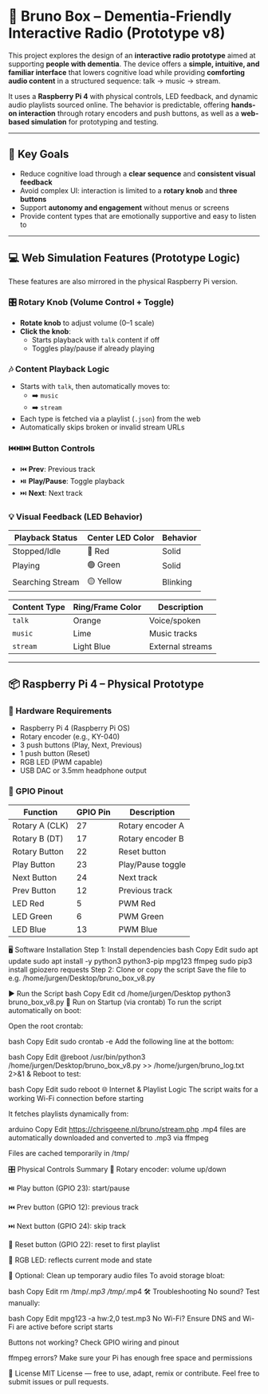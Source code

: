 # 🎵 Bruno Box – Dementia-Friendly Interactive Radio (Prototype v8)

This project explores the design of an **interactive radio prototype** aimed at supporting **people with dementia**. The device offers a **simple, intuitive, and familiar interface** that lowers cognitive load while providing **comforting audio content** in a structured sequence: talk → music → stream.

It uses a **Raspberry Pi 4** with physical controls, LED feedback, and dynamic audio playlists sourced online. The behavior is predictable, offering **hands-on interaction** through rotary encoders and push buttons, as well as a **web-based simulation** for prototyping and testing.

---

## 🧠 Key Goals

- Reduce cognitive load through a **clear sequence** and **consistent visual feedback**
- Avoid complex UI: interaction is limited to a **rotary knob** and **three buttons**
- Support **autonomy and engagement** without menus or screens
- Provide content types that are emotionally supportive and easy to listen to

---

## 💻 Web Simulation Features (Prototype Logic)

These features are also mirrored in the physical Raspberry Pi version.

### 🎛️ Rotary Knob (Volume Control + Toggle)

- **Rotate knob** to adjust volume (0–1 scale)
- **Click the knob**:
  - Starts playback with `talk` content if off
  - Toggles play/pause if already playing

### 🎶 Content Playback Logic

- Starts with `talk`, then automatically moves to:
  - ➡️ `music`
  - ➡️ `stream`
- Each type is fetched via a playlist (`.json`) from the web
- Automatically skips broken or invalid stream URLs

### ⏮️⏯️⏭️ Button Controls

- ⏮️ **Prev**: Previous track
- ⏯️ **Play/Pause**: Toggle playback
- ⏭️ **Next**: Next track

### 💡 Visual Feedback (LED Behavior)

| Playback Status   | Center LED Color | Behavior     |
|-------------------|------------------|--------------|
| Stopped/Idle      | 🔴 Red           | Solid        |
| Playing           | 🟢 Green         | Solid        |
| Searching Stream  | 🟡 Yellow        | Blinking     |

| Content Type | Ring/Frame Color | Description     |
|--------------|------------------|-----------------|
| `talk`       | Orange           | Voice/spoken    |
| `music`      | Lime             | Music tracks    |
| `stream`     | Light Blue       | External streams|

---

## 📦 Raspberry Pi 4 – Physical Prototype

### 🧰 Hardware Requirements

- Raspberry Pi 4 (Raspberry Pi OS)
- Rotary encoder (e.g., KY-040)
- 3 push buttons (Play, Next, Previous)
- 1 push button (Reset)
- RGB LED (PWM capable)
- USB DAC or 3.5mm headphone output

### 🧪 GPIO Pinout

| Function        | GPIO Pin | Description        |
|-----------------|----------|--------------------|
| Rotary A (CLK)  | 27       | Rotary encoder A   |
| Rotary B (DT)   | 17       | Rotary encoder B   |
| Rotary Button   | 22       | Reset button       |
| Play Button     | 23       | Play/Pause toggle  |
| Next Button     | 24       | Next track         |
| Prev Button     | 12       | Previous track     |
| LED Red         | 5        | PWM Red            |
| LED Green       | 6        | PWM Green          |
| LED Blue        | 13       | PWM Blue           |

🖥️ Software Installation
Step 1: Install dependencies
bash
Copy
Edit
sudo apt update
sudo apt install -y python3 python3-pip mpg123 ffmpeg
sudo pip3 install gpiozero requests
Step 2: Clone or copy the script
Save the file to e.g. /home/jurgen/Desktop/bruno_box_v8.py

▶️ Run the Script
bash
Copy
Edit
cd /home/jurgen/Desktop
python3 bruno_box_v8.py
🔁 Run on Startup (via crontab)
To run the script automatically on boot:

Open the root crontab:

bash
Copy
Edit
sudo crontab -e
Add the following line at the bottom:

bash
Copy
Edit
@reboot /usr/bin/python3 /home/jurgen/Desktop/bruno_box_v8.py >> /home/jurgen/bruno_log.txt 2>&1 &
Reboot to test:

bash
Copy
Edit
sudo reboot
🌐 Internet & Playlist Logic
The script waits for a working Wi-Fi connection before starting

It fetches playlists dynamically from:

arduino
Copy
Edit
https://chrisgeene.nl/bruno/stream.php
.mp4 files are automatically downloaded and converted to .mp3 via ffmpeg

Files are cached temporarily in /tmp/

🎛️ Physical Controls Summary
🔘 Rotary encoder: volume up/down

⏯️ Play button (GPIO 23): start/pause

⏮️ Prev button (GPIO 12): previous track

⏭️ Next button (GPIO 24): skip track

🔄 Reset button (GPIO 22): reset to first playlist

🌈 RGB LED: reflects current mode and state

🧹 Optional: Clean up temporary audio files
To avoid storage bloat:

bash
Copy
Edit
rm /tmp/*.mp3 /tmp/*.mp4
🛠️ Troubleshooting
No sound? Test manually:

bash
Copy
Edit
mpg123 -a hw:2,0 test.mp3
No Wi-Fi? Ensure DNS and Wi-Fi are active before script starts

Buttons not working? Check GPIO wiring and pinout

ffmpeg errors? Make sure your Pi has enough free space and permissions

📜 License
MIT License — free to use, adapt, remix or contribute.
Feel free to submit issues or pull requests.
